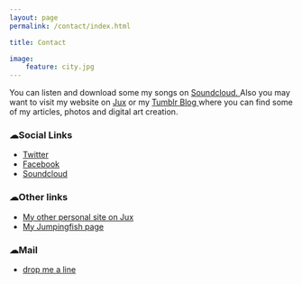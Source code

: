 ```yaml
---
layout: page
permalink: /contact/index.html

title: Contact

image:
    feature: city.jpg
---
```


<p><span>You can listen and download some my songs on </span><a href="http://www.soundcloud.com/nikoslevantis/"> Soundcloud. </a><span>Also you may want to visit my website on </span><a href="http://nicklevantis.jux.com/">Jux</a><span> or my </span><a href="http://levantis.tumblr.com/">Tumblr Blog </a><span> where you can find some of my articles, photos and digital art creation.</span></p>
<h3 title="Social Links">☁Social Links</h3>
<ul>
<li><a href="http://www.twitter.com/nicklevantis" target="_blank">Twitter</a></li>
<li><a href="http://facebook.com/nicklevantis1" target="_blank">Facebook</a></li>
<li><a href="http://soundcloud.com/nikoslevantis" target="_blank">Soundcloud</a></li>
</ul>
<h3 title="my links">☁Other links</h3>
<ul>
<li><a href="http://www.nicklevantis.jux.com/" target="_blank">My other personal site on Jux</a></li>
<li><a href="http://jumpingfish.gr/nicklevantis" target="_blank">My Jumpingfish page</a></li>
</ul>
<h3 title="Mail">☁Mail</h3>
<ul>
<li><a href="mailto:nicklevantis@gmail.com">drop me a line</a></li>
</ul>